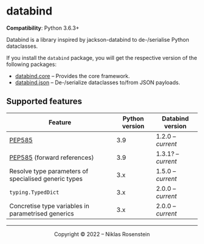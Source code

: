 # databind

__Compatibility__: Python 3.6.3+

Databind is a library inspired by jackson-databind to de-/serialise Python dataclasses.

If you install the `databind` package, you will get the respective version of the
following packages:

* [databind.core](https://pypi.org/project/databind.core/) &ndash; Provides the core framework.
* [databind.json](https://pypi.org/project/databind.json/) &ndash; De-/serialize dataclasses to/from JSON payloads.

## Supported features

| Feature | Python version | Databind version |
| ------- | -------------- | ---------------- |
| [PEP585](https://www.python.org/dev/peps/pep-0585/) | 3.9 | 1.2.0 &ndash; *current* |
| [PEP585](https://www.python.org/dev/peps/pep-0585/) (forward references) | 3.9 | 1.3.1? &ndash; *current* |
| Resolve type parameters of specialised generic types | 3.x | 1.5.0 &ndash; *current* |
| `typing.TypedDict` | 3.x | 2.0.0 &ndash; *current* |
| Concretise type variables in parametrised generics | 3.x | 2.0.0 &ndash; *current* |

---

<p align="center">Copyright &copy; 2022 &ndash; Niklas Rosenstein</p>
